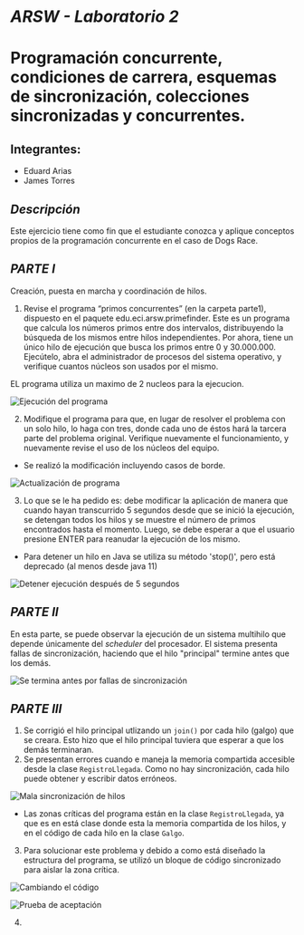 # *ARSW - Laboratorio 2*
# Programación concurrente, condiciones de carrera, esquemas de sincronización, colecciones sincronizadas y concurrentes.
## Integrantes:

- Eduard Arias
- James Torres

## *Descripción* 
Este ejercicio tiene como fin que el estudiante conozca y aplique conceptos propios de la programación concurrente en el caso de Dogs Race.

## *PARTE I*
Creación, puesta en marcha y coordinación de hilos.

1. Revise el programa “primos concurrentes” (en la carpeta parte1), dispuesto en el paquete edu.eci.arsw.primefinder. Este es un programa que calcula los números primos entre dos intervalos, distribuyendo la búsqueda de los mismos entre hilos independientes. Por ahora, tiene un único hilo de ejecución que busca los primos entre 0 y 30.000.000. Ejecútelo, abra el administrador de procesos del sistema operativo, y verifique cuantos núcleos son usados por el mismo.

EL programa utiliza un maximo de 2 nucleos para la ejecucion. 

![Ejecución del programa](./img/media/lab/2.PNG) 

2. Modifique el programa para que, en lugar de resolver el problema con un solo hilo, lo haga con tres, donde cada uno de éstos hará la tarcera parte del problema original. Verifique nuevamente el funcionamiento, y nuevamente revise el uso de los núcleos del equipo.

- Se realizó la modificación incluyendo casos de borde.

![Actualización de programa](./img/media/lab/3.PNG)

3. Lo que se le ha pedido es: debe modificar la aplicación de manera que cuando hayan transcurrido 5 segundos desde que se inició la ejecución, se detengan todos los hilos y se muestre el número de primos encontrados hasta el momento. Luego, se debe esperar a que el usuario presione ENTER para reanudar la ejecución de los mismo.

- Para detener un hilo en Java se utiliza su método 'stop()', pero está deprecado (al menos desde java 11)

![Detener ejecución después de 5 segundos](./img/media/lab/4.PNG)


## *PARTE II*

En esta parte, se puede observar la ejecución de un sistema multihilo que depende únicamente del *scheduler* del procesador.
El sistema presenta fallas de sincronización, haciendo que el hilo "principal" termine antes que los demás. 

![Se termina antes por fallas de sincronización](./img/media/lab/5.PNG)

## *PARTE III*

1. Se corrigió el hilo principal utlizando un `join()` por cada hilo (galgo) que se creara. Esto hizo que el hilo principal tuviera que esperar a que los demás terminaran.
2. Se presentan errores cuando e maneja la memoria compartida accesible desde la clase `RegistroLlegada`. Como no hay sincronización, cada hilo puede obtener y escribir datos erróneos.

![Mala sincronización de hilos](./img/media/lab/6.PNG)

* Las zonas críticas del programa están en la clase `RegistroLlegada`, ya que es en está clase donde esta la memoria compartida de los hilos, y en el código de cada hilo en la clase `Galgo`.

3. Para solucionar este problema y debido a como está diseñado la estructura del programa, se utilizó un bloque de código sincronizado para aislar la zona crítica.

![Cambiando el código](./img/media/lab/7.PNG)

![Prueba de aceptación](./img/media/lab/8.PNG)

4. 